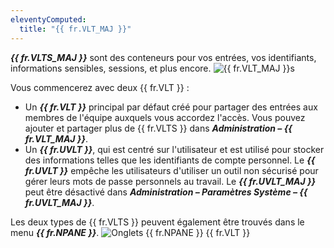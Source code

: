 ```yaml
---
eleventyComputed:
  title: "{{ fr.VLT_MAJ }}"
---
```

***{{ fr.VLTS_MAJ }}*** sont des conteneurs pour vos entrées, vos identifiants, informations sensibles, sessions, et plus encore.
![{{ fr.VLT_MAJ }}s](https://cdnweb.devolutions.net/docs/docs_en_rdm_mac_RDMMac0020.png)

Vous commencerez avec deux {{ fr.VLT }} :

* Un ***{{ fr.VLT }}*** principal par défaut créé pour partager des entrées aux membres de l'équipe auxquels vous accordez l'accès. Vous pouvez ajouter et partager plus de {{ fr.VLTS }} dans ***Administration – {{ fr.VLT_MAJ }}***.
* Un ***{{ fr.UVLT }}***, qui est centré sur l'utilisateur et est utilisé pour stocker des informations telles que les identifiants de compte personnel. Le ***{{ fr.UVLT }}*** empêche les utilisateurs d'utiliser un outil non sécurisé pour gérer leurs mots de passe personnels au travail. Le ***{{ fr.UVLT_MAJ }}*** peut être désactivé dans ***Administration – Paramètres Système – {{ fr.UVLT_MAJ }}***.

Les deux types de {{ fr.VLTS }} peuvent également être trouvés dans le menu ***{{ fr.NPANE }}***.
![Onglets {{ fr.NPANE }} {{ fr.VLT }}](https://cdnweb.devolutions.net/docs/docs_en_rdm_mac_RDMMac0021.png)
